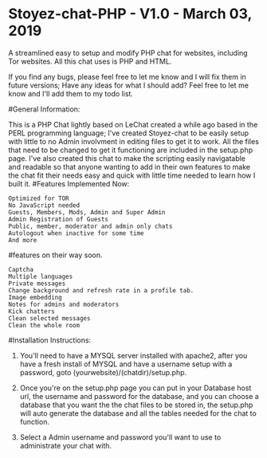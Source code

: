 # Stoyez-chat-PHP - V1.0 - March 03, 2019
A streamlined easy to setup and modify PHP chat for websites, including Tor websites. All this chat uses is PHP and HTML.

If you find any bugs, please feel free to let me know and I will fix them in future versions; Have any ideas for what I should add? Feel free to let me know and I'll add them to my todo list.

#General Information:

This is a PHP Chat lightly based on LeChat created a while ago based in the PERL programming language; I've created Stoyez-chat to be easily setup with little to no Admin involvment in editing files to get it to work. All the files that need to be changed to get it functioning are included in the setup.php page. I've also created this chat to make the scripting easily navigatable and readable so that anyone wanting to add in their own features to make the chat fit their needs easy and quick with little time needed to learn how I built it.
#Features Implemented Now:

    Optimized for TOR
    No JavaScript needed
    Guests, Members, Mods, Admin and Super Admin
    Admin Registration of Guests
    Public, member, moderator and admin only chats
    Autologout when inactive for some time
    And more

#features on their way soon.
    
    Captcha
    Multiple languages
    Private messages
    Change background and refresh rate in a profile tab.
    Image embedding
    Notes for admins and moderators
    Kick chatters
    Clean selected messages
    Clean the whole room

#Installation Instructions:

1. You'll need to have a MYSQL server installed with apache2, after you have a fresh install of MYSQL and have a username setup with a password, goto (yourwebsite)/(chatdir)/setup.php.

2. Once you're on the setup.php page you can put in your Database host url, the username and password for the database, and you can choose a database that you want the the chat files to be stored in, the setup.php will auto generate the database and all the tables needed for the chat to function.

3. Select a Admin username and password you'll want to use to administrate your chat with.
